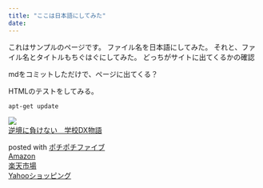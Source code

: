 ```yaml
---
title: "ここは日本語にしてみた"
date:
---
```

これはサンプルのページです。
ファイル名を日本語にしてみた。
それと、ファイル名とタイトルもちぐはぐにしてみた。
どっちがサイトに出てくるかの確認

mdをコミットしただけで、ページに出てくる？

HTMLのテストをしてみる。

```Shell
apt-get update
```

<div class="cstmreba">
<div class="kaerebalink-box">
<div class="kaerebalink-image"><a href="https://www.amazon.co.jp/dp/4761929308?tag=jun3010me-22&linkCode=ogi&th=1&psc=1" target="_blank" ><img src="https://m.media-amazon.com/images/I/41XEWKHzOWL._SL160_.jpg" style="border: none;" /></a></div>
<div class="kaerebalink-info">
<div class="kaerebalink-name"><a href="https://www.amazon.co.jp/dp/4761929308?tag=jun3010me-22&linkCode=ogi&th=1&psc=1" target="_blank" >逆境に負けない　学校DX物語</a></p>
<div class="kaerebalink-powered-date">posted with <a href="https://jun3010.me/pochipochi5.php" rel="nofollow" target="_blank">ポチポチファイブ</a></div>
</div>
<div class="kaerebalink-link1">
<div class="shoplinkamazon"><a href="https://www.amazon.co.jp/gp/search?keywords=逆境に負けない　学校DX物語&tag=jun3010me-22" target="_blank" >Amazon</a></div>
<div class="shoplinkrakuten"><a href="https://hb.afl.rakuten.co.jp/hgc/10ef1d94.c90f9829.10ef1d95.53606a39/?pc=https%3A%2F%2Fsearch.rakuten.co.jp%2Fsearch%2Fmall%2F逆境に負けない　学校DX物語%2F-%2Ff.1-p.1-s.1-sf.0-st.A-v.2%3Fx%3D0%26scid%3Daf_ich_link_urltxt%26m%3Dhttp%3A%2F%2Fm.rakuten.co.jp%2F" target="_blank" >楽天市場</a></div>
<div class="shoplinkyahoo"><a href="https://ck.jp.ap.valuecommerce.com/servlet/referral?sid=3040825&pid=884909937&vc_url=http%3A%2F%2Fsearch.shopping.yahoo.co.jp%2Fsearch%3Fp%3D逆境に負けない　学校DX物語 "vcptn=kaereba" target="_blank" >Yahooショッピング<img src="//ad.jp.ap.valuecommerce.com/servlet/gifbanner?sid=3040825&pid=884909937" height="1" width="1" border="0"></a></div>
</div>
</div>
<div class="booklink-footer"></div>
</div>
</div>